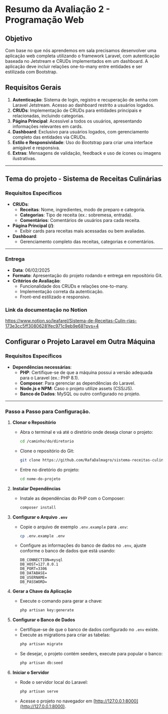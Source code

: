 # Resumo da Avaliação 2 - Programação Web

## Objetivo
Com base no que nós aprendemos em sala precisamos desenvolver uma aplicação web completa utilizando o framework Laravel, com autenticação baseada no Jetstream e CRUDs implementados em um dashboard. A aplicação deve incluir relações one-to-many entre entidades e ser estilizada com Bootstrap.

## Requisitos Gerais
1. **Autenticação**: Sistema de login, registro e recuperação de senha com Laravel Jetstream. Acesso ao dashboard restrito a usuários logados.
2. **CRUDs**: Implementação de CRUDs para entidades principais e relacionadas, incluindo categorias.
3. **Página Principal**: Acessível a todos os usuários, apresentando informações relevantes em cards.
4. **Dashboard**: Exclusivo para usuários logados, com gerenciamento completo das entidades via CRUDs.
5. **Estilo e Responsividade**: Uso do Bootstrap para criar uma interface amigável e responsiva.
6. **Extras**: Mensagens de validação, feedback e uso de ícones ou imagens ilustrativas.

---

## Tema do projeto - Sistema de Receitas Culinárias
### Requisitos Específicos
- **CRUDs**:
  - **Receitas**: Nome, ingredientes, modo de preparo e categoria.
  - **Categorias**: Tipo de receita (ex.: sobremesa, entrada).
  - **Comentários**: Comentários de usuários para cada receita.
- **Página Principal (/)**:
  - Exibir cards para receitas mais acessadas ou bem avaliadas.
- **Dashboard**:
  - Gerenciamento completo das receitas, categorias e comentários.

---

### Entrega
- **Data**: 06/02/2025
- **Formato**: Apresentação do projeto rodando e entrega em repositório Git.
- **Critérios de Avaliação**:
  - Funcionalidade dos CRUDs e relações one-to-many.
  - Implementação correta da autenticação.
  - Front-end estilizado e responsivo.

### Link da documentação no Notion
https://www.notion.so/leafarel/Sistema-de-Receitas-Culin-rias-173e3cc5ff30806281fec971c9eb9e68?pvs=4

## Configurar o Projeto Laravel em Outra Máquina

### Requisitos Específicos
- **Dependências necessárias**:
  - **PHP**: Certifique-se de que a máquina possui a versão adequada para o Laravel (ex.: PHP 8.1).
  - **Composer**: Para gerenciar as dependências do Laravel.
  - **Node.js e NPM**: Caso o projeto utilize assets (CSS/JS).
  - **Banco de Dados**: MySQL ou outro configurado no projeto.

---

### Passo a Passo para Configuração.

1. **Clonar o Repositório**
   - Abra o terminal e vá até o diretório onde deseja clonar o projeto:
     ```bash
     cd /caminho/do/diretorio
     ```
   - Clone o repositório do Git:
     ```bash
     git clone https://github.com/RafaDalmagro/sistema-receitas-culinarias.git
     ```
   - Entre no diretório do projeto:
     ```bash
     cd nome-do-projeto
     ```

2. **Instalar Dependências**
   - Instale as dependências do PHP com o Composer:
     ```bash
     composer install
     ```
     
3. **Configurar o Arquivo `.env`**
   - Copie o arquivo de exemplo `.env.example` para `.env`:
     ```bash
     cp .env.example .env
     ```
   - Configure as informações do banco de dados no `.env`, ajuste conforme o banco de dados que está usando:
     ```
     DB_CONNECTION=mysql
     DB_HOST=127.0.0.1
     DB_PORT=3306
     DB_DATABASE=
     DB_USERNAME=
     DB_PASSWORD=
     ```
     
4. **Gerar a Chave da Aplicação**
   - Execute o comando para gerar a chave:
     ```bash
     php artisan key:generate
     ```

5. **Configurar o Banco de Dados**
   - Certifique-se de que o banco de dados configurado no `.env` existe.
   - Execute as migrations para criar as tabelas:
     ```bash
     php artisan migrate
     ```
   - Se desejar, o projeto contém seeders, execute para popular o banco:
     ```bash
     php artisan db:seed
     ```

6. **Iniciar o Servidor**
   - Rode o servidor local do Laravel:
     ```bash
     php artisan serve
     ```
   - Acesse o projeto no navegador em [http://127.0.0.1:8000](http://127.0.0.1:8000).
